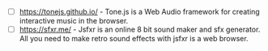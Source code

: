 - [ ] https://tonejs.github.io/ - Tone.js is a Web Audio framework for creating interactive music in the browser.
- [ ] https://sfxr.me/ - Jsfxr is an online 8 bit sound maker and sfx generator. All you need to make retro sound effects with jsfxr is a web browser.